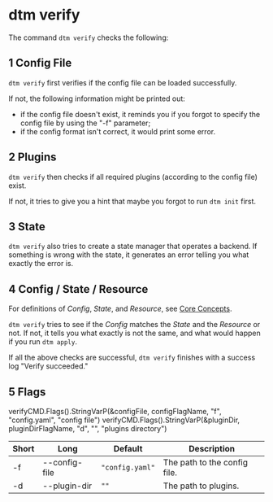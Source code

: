 # dtm verify

The command `dtm verify` checks the following:

## 1 Config File

`dtm verify` first verifies if the config file can be loaded successfully.

If not, the following information might be printed out:

- if the config file doesn't exist, it reminds you if you forgot to specify the config file by using the "-f" parameter;
- if the config format isn't correct, it would print some error.

## 2 Plugins

`dtm verify` then checks if all required plugins (according to the config file) exist.

If not, it tries to give you a hint that maybe you forgot to run `dtm init` first.

## 3 State

`dtm verify` also tries to create a state manager that operates a backend. If something is wrong with the state, it generates an error telling you what exactly the error is.

## 4 Config / State / Resource

For definitions of _Config_, _State_, and _Resource_, see [Core Concepts](../core-concepts/core-concepts.md).

`dtm verify` tries to see if the _Config_ matches the _State_ and the _Resource_ or not. If not, it tells you what exactly is not the same, and what would happen if you run `dtm apply`.

If all the above checks are successful, `dtm verify` finishes with a success log "Verify succeeded."

## 5 Flags

verifyCMD.Flags().StringVarP(&configFile, configFlagName, "f", "config.yaml", "config file")
verifyCMD.Flags().StringVarP(&pluginDir, pluginDirFlagName, "d", "", "plugins directory")

| Short | Long          | Default   | Description                            |
|-------|---------------|-----------|----------------------------------------|
| -f    | --config-file | `"config.yaml"` | The path to the config file.           |
| -d    | --plugin-dir  | `""`      | The path to plugins.                   |
